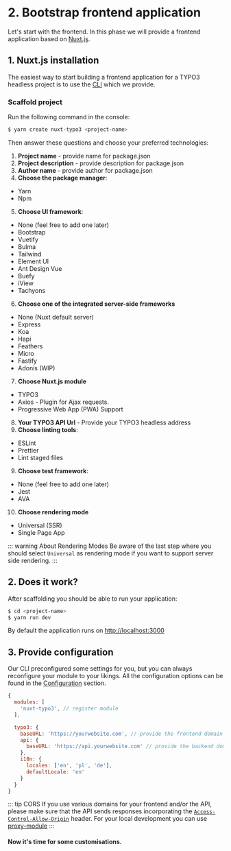 # 2. Bootstrap frontend application

Let's start with the frontend. In this phase we will provide a frontend application based on [Nuxt.js](https://nuxtjs.org/).

## 1. Nuxt.js installation

The easiest way to start building a frontend application for a TYPO3 headless project is to use the [CLI](https://github.com/TYPO3-Initiatives/create-nuxt-typo3) which we provide.

### Scaffold project

Run the following command in the console:

```bash
$ yarn create nuxt-typo3 <project-name>
```

Then answer these questions and choose your preferred technologies:

1. **Project name** - provide name for package.json
2. **Project description** - provide description for package.json
3. **Author name** - provide author for package.json
4. **Choose the package manager**:
  - Yarn
  - Npm
5. **Choose UI framework**:
  - None (feel free to add one later)
  - Bootstrap
  - Vuetify
  - Bulma
  - Tailwind
  - Element UI
  - Ant Design Vue
  - Buefy
  - iView
  - Tachyons
6. **Choose one of the integrated server-side frameworks**
  - None (Nuxt default server)
  - Express
  - Koa
  - Hapi
  - Feathers
  - Micro
  - Fastify
  - Adonis (WIP)
7. **Choose Nuxt.js module**
  - TYPO3 <Badge text="checked by default" type="tip"/>
  - Axios - Plugin for Ajax requests.
  - Progressive Web App (PWA) Support <Badge text="checked by default" type="tip"/>
8. **Your TYPO3 API Url** - Provide your TYPO3 headless address
9. **Choose linting tools**:
  - ESLint <Badge text="recommended" type="warning"/>
  - Prettier <Badge text="recommended" type="warning"/>
  - Lint staged files <Badge text="recommended" type="warning"/>
9. **Choose test framework**:
  - None (feel free to add one later)
  - Jest
  - AVA
10. **Choose rendering mode**
  - Universal (SSR) <Badge text="checked by default" type="tip"/>
  - Single Page App

::: warning About Rendering Modes
Be aware of the last step where you should select `Universal` as rendering mode if you want to support server side rendering.
:::


## 2. Does it work?

After scaffolding you should be able to run your application:

```bash
$ cd <project-name>
$ yarn run dev
```

By default the application runs on [http://localhost:3000](http://localhost:3000)

## 3. Provide configuration

Our CLI preconfigured some settings for you, but you can always reconfigure your module to your likings. All the configuration options can be found in the [Configuration](/configuration) section.

```js {
{
  modules: [
    'nuxt-typo3', // register module
  ],

  typo3: {
    baseURL: 'https://yourwebsite.com', // provide the frontend domain
    api: {
      baseURL: 'https://api.yourwebsite.com' // provide the backend domain (API)
    },
    i18n: {
      locales: ['en', 'pl', 'de'],
      defaultLocale: 'en'
    }
  }
}
```

::: tip CORS
If you use various domains for your frontend and/or the API, please make sure that the API sends responses incorporating the [`Access-Control-Allow-Origin`](https://developer.mozilla.org/en-US/docs/Web/HTTP/Headers/Access-Control-Allow-Origin) header. For your local development you can use [proxy-module](https://github.com/nuxt-community/proxy-module)
:::

#### Now it's time for some customisations.

